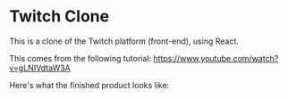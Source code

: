 # Twitch Clone

This is a clone of the Twitch platform (front-end), using React.

This comes from the following tutorial: https://www.youtube.com/watch?v=gLNIVdtaW3A

Here's what the finished product looks like: 


